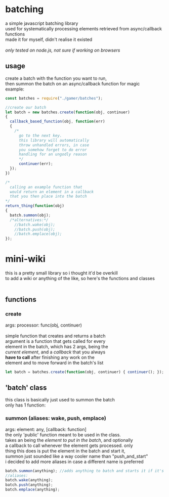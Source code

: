 # batching
a simple javascript batching library<br/>
used for systematically processing elements retrieved from async/callback functions<br/>
made it for myself, didn't realise it existed<br/>
<br/>
*only tested on node.js, not sure if working on browsers*<br/>

## usage
create a batch with the function you want to run,<br/>
then summon the batch on an async/callback function for magic<br/>
example:
```js
const batches = require("./gamer/batches");

//create our batch
let batch = new batches.create(function(obj, continuer)
{
  callback_based_function(obj, function(err)
  {
    /*
      go to the next key.
      this library will automatically
      throw unhandled errors, in case
      you somehow forget to do error
      handling for an ungodly reason
      */
      continuer(err);
  });
})

/*
  calling an example function that
  would return an element in a callback
  that you then place into the batch
*/
return_thing(function(obj)
{
  batch.summon(obj);
  /*alternatives:*/
    //batch.wake(obj);
    //batch.push(obj);
    //batch.emplace(obj);
});
```

# mini-wiki
this is a pretty small library so i thought it'd be overkill<br/>
to add a wiki or anything of the like, so here's the functions and classes<br/>
<br/>
## functions
### create
args: processor: func(obj, continuer)<br/>
<br/>
simple function that creates and returns a batch<br/>
argument is a function that gets called for every<br/>
element in the batch, which has 2 args, being the<br/>
*current element*, and a *callback* that you always<br/>
**have to call** after finishing any work on the<br/>
element and to move forward in the batch's list<br/>
```js
let batch = batches.create(function(obj, continuer) { continuer(); }); //always continues
```

## 'batch' class
this class is basically just used to summon the batch<br/>
only has 1 function:<br/>
### summon (aliases: wake, push, emplace)
args: element: any, [callback: function]<br/>
the only 'public' function meant to be used in the class.<br/>
takes an being the *element to put in the batch*, and optionally<br/>
a callback to call whenever the element gets processed. only<br/>
thing this does is put the element in the batch and start it,<br/>
summon just sounded like a way cooler name than "push_and_start"<br/>
i decided to add more aliases in case a different name is preferred<br/>
```js
batch.summon(anything); //adds anything to batch and starts it if it's stopped
//aliases:
batch.wake(anything);
batch.push(anything);
batch.emplace(anything);
```
